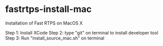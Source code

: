 # fastrtps-install-mac
Installation of Fast RTPS on MacOS X

Step 1: Install XCode
Step 2: type "git" on terminal to install developer tool
Step 3: Run "install_source_mac.sh" on terminal

